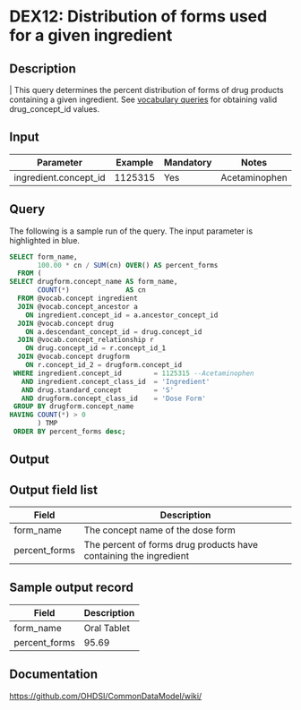 <!---
Group:drug exposure
Name:DEX12 Distribution of forms used for a given ingredient
Author:Patrick Ryan
CDM Version: 5.0
-->

# DEX12: Distribution of forms used for a given ingredient

## Description
| This query determines the percent distribution of forms of drug products containing a given ingredient. See  [vocabulary queries](http://vocabqueries.omop.org/drug-queries) for obtaining valid drug_concept_id values.

## Input

|  Parameter |  Example |  Mandatory |  Notes |
| --- | --- | --- | --- |
|  ingredient.concept_id |  1125315 |  Yes |  Acetaminophen |

## Query
The following is a sample run of the query. The input parameter is highlighted in  blue.

```sql
SELECT form_name,
       100.00 * cn / SUM(cn) OVER() AS percent_forms
  FROM (
SELECT drugform.concept_name AS form_name,
       COUNT(*)              AS cn
  FROM @vocab.concept ingredient
  JOIN @vocab.concept_ancestor a
    ON ingredient.concept_id = a.ancestor_concept_id
  JOIN @vocab.concept drug
    ON a.descendant_concept_id = drug.concept_id
  JOIN @vocab.concept_relationship r
    ON drug.concept_id = r.concept_id_1
  JOIN @vocab.concept drugform
    ON r.concept_id_2 = drugform.concept_id
 WHERE ingredient.concept_id        = 1125315 --Acetaminophen
   AND ingredient.concept_class_id  = 'Ingredient'
   AND drug.standard_concept        = 'S'
   AND drugform.concept_class_id    = 'Dose Form'
 GROUP BY drugform.concept_name
HAVING COUNT(*) > 0
       ) TMP
 ORDER BY percent_forms desc;
```

## Output

## Output field list

|  Field |  Description |
| --- | --- |
| form_name | The concept name of the dose form |
| percent_forms | The percent of forms drug products have containing the ingredient |


## Sample output record

|  Field |  Description |
| --- | --- |
| form_name |  Oral Tablet |
| percent_forms |  95.69 |

## Documentation
https://github.com/OHDSI/CommonDataModel/wiki/
